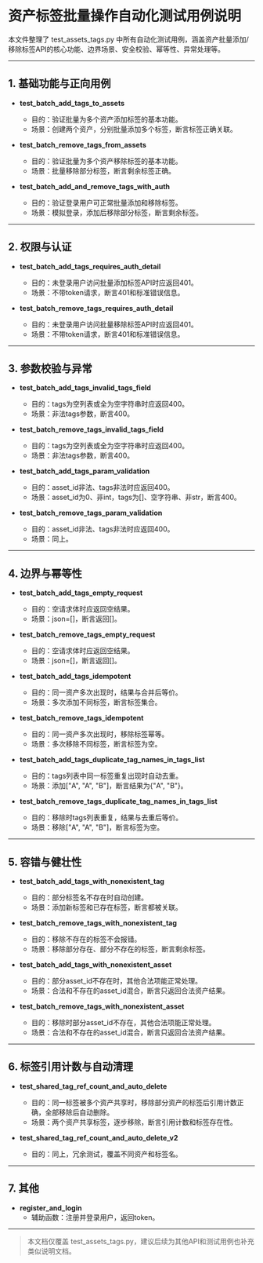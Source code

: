 # 资产标签批量操作自动化测试用例说明

本文件整理了 test_assets_tags.py 中所有自动化测试用例，涵盖资产批量添加/移除标签API的核心功能、边界场景、安全校验、幂等性、异常处理等。

---

## 1. 基础功能与正向用例

- **test_batch_add_tags_to_assets**
  - 目的：验证批量为多个资产添加标签的基本功能。
  - 场景：创建两个资产，分别批量添加多个标签，断言标签正确关联。

- **test_batch_remove_tags_from_assets**
  - 目的：验证批量为多个资产移除标签的基本功能。
  - 场景：批量移除部分标签，断言剩余标签正确。

- **test_batch_add_and_remove_tags_with_auth**
  - 目的：验证登录用户可正常批量添加和移除标签。
  - 场景：模拟登录，添加后移除部分标签，断言剩余标签。

---

## 2. 权限与认证

- **test_batch_add_tags_requires_auth_detail**
  - 目的：未登录用户访问批量添加标签API时应返回401。
  - 场景：不带token请求，断言401和标准错误信息。

- **test_batch_remove_tags_requires_auth_detail**
  - 目的：未登录用户访问批量移除标签API时应返回401。
  - 场景：不带token请求，断言401和标准错误信息。

---

## 3. 参数校验与异常

- **test_batch_add_tags_invalid_tags_field**
  - 目的：tags为空列表或全为空字符串时应返回400。
  - 场景：非法tags参数，断言400。

- **test_batch_remove_tags_invalid_tags_field**
  - 目的：tags为空列表或全为空字符串时应返回400。
  - 场景：非法tags参数，断言400。

- **test_batch_add_tags_param_validation**
  - 目的：asset_id非法、tags非法时应返回400。
  - 场景：asset_id为0、非int，tags为[]、空字符串、非str，断言400。

- **test_batch_remove_tags_param_validation**
  - 目的：asset_id非法、tags非法时应返回400。
  - 场景：同上。

---

## 4. 边界与幂等性

- **test_batch_add_tags_empty_request**
  - 目的：空请求体时应返回空结果。
  - 场景：json=[]，断言返回[]。

- **test_batch_remove_tags_empty_request**
  - 目的：空请求体时应返回空结果。
  - 场景：json=[]，断言返回[]。

- **test_batch_add_tags_idempotent**
  - 目的：同一资产多次出现时，结果与合并后等价。
  - 场景：多次添加不同标签，断言标签集合。

- **test_batch_remove_tags_idempotent**
  - 目的：同一资产多次出现时，移除标签幂等。
  - 场景：多次移除不同标签，断言标签为空。

- **test_batch_add_tags_duplicate_tag_names_in_tags_list**
  - 目的：tags列表中同一标签重复出现时自动去重。
  - 场景：添加["A", "A", "B"]，断言结果为{"A", "B"}。

- **test_batch_remove_tags_duplicate_tag_names_in_tags_list**
  - 目的：移除时tags列表重复，结果与去重后等价。
  - 场景：移除["A", "A", "B"]，断言标签为空。

---

## 5. 容错与健壮性

- **test_batch_add_tags_with_nonexistent_tag**
  - 目的：部分标签名不存在时自动创建。
  - 场景：添加新标签和已存在标签，断言都被关联。

- **test_batch_remove_tags_with_nonexistent_tag**
  - 目的：移除不存在的标签不会报错。
  - 场景：移除部分存在、部分不存在的标签，断言剩余标签。

- **test_batch_add_tags_with_nonexistent_asset**
  - 目的：部分asset_id不存在时，其他合法项能正常处理。
  - 场景：合法和不存在的asset_id混合，断言只返回合法资产结果。

- **test_batch_remove_tags_with_nonexistent_asset**
  - 目的：移除时部分asset_id不存在，其他合法项能正常处理。
  - 场景：合法和不存在的asset_id混合，断言只返回合法资产结果。

---

## 6. 标签引用计数与自动清理

- **test_shared_tag_ref_count_and_auto_delete**
  - 目的：同一标签被多个资产共享时，移除部分资产的标签后引用计数正确，全部移除后自动删除。
  - 场景：两个资产共享标签，逐步移除，断言引用计数和标签存在性。

- **test_shared_tag_ref_count_and_auto_delete_v2**
  - 目的：同上，冗余测试，覆盖不同资产和标签名。

---

## 7. 其他

- **register_and_login**
  - 辅助函数：注册并登录用户，返回token。

---

> 本文档仅覆盖 test_assets_tags.py，建议后续为其他API和测试用例也补充类似说明文档。 